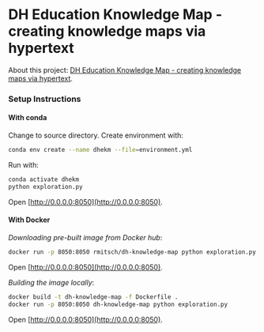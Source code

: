 # DH Education Knowledge Map - creating knowledge maps via hypertext

About this project: [DH Education Knowledge Map - creating knowledge maps via hypertext](https://medium.com/@marta.p/dh-education-knowledge-map-creating-knowledge-webs-via-hypertext-cfb6cc094c17).


### Setup Instructions

#### With conda

Change to source directory. Create environment with:
```bash
conda env create --name dhekm --file=environment.yml
```

Run with: 
```bash
conda activate dhekm
python exploration.py
```

Open [http://0.0.0.0:8050](http://0.0.0.0:8050).

#### With Docker 

_Downloading pre-built image from Docker hub_:
```bash
docker run -p 8050:8050 rmitsch/dh-knowledge-map python exploration.py
```
Open [http://0.0.0.0:8050](http://0.0.0.0:8050).

_Building the image locally_:
```bash
docker build -t dh-knowledge-map -f Dockerfile .
docker run -p 8050:8050 dh-knowledge-map python exploration.py
```
Open [http://0.0.0.0:8050](http://0.0.0.0:8050).

